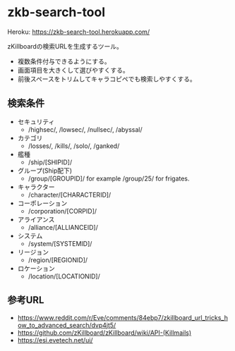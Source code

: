 # zkb-search-tool

Heroku: <https://zkb-search-tool.herokuapp.com/>

zKillboardの検索URLを生成するツール。

- 複数条件付与できるようにする。
- 画面項目を大きくして選びやすくする。
- 前後スペースをトリムしてキャラコピペでも検索しやすくする。

## 検索条件

- セキュリティ
  - /highsec/, /lowsec/, /nullsec/, /abyssal/
- カテゴリ
  - /losses/, /kills/, /solo/, /ganked/
- 艦種
  - /ship/[SHIPID]/
- グループ(Ship配下)
  - /group/[GROUPID]/ for example /group/25/ for frigates.
- キャラクター
  - /character/[CHARACTERID]/
- コーポレーション
  - /corporation/[CORPID]/
- アライアンス
  - /alliance/[ALLIANCEID]/
- システム
  - /system/[SYSTEMID]/
- リージョン
  - /region/[REGIONID]/
- ロケーション
  - /location/[LOCATIONID]/

## 参考URL

- <https://www.reddit.com/r/Eve/comments/84ebp7/zkillboard_url_tricks_how_to_advanced_search/dvp4jt5/>
- <https://github.com/zKillboard/zKillboard/wiki/API-(Killmails)>
- <https://esi.evetech.net/ui/>

